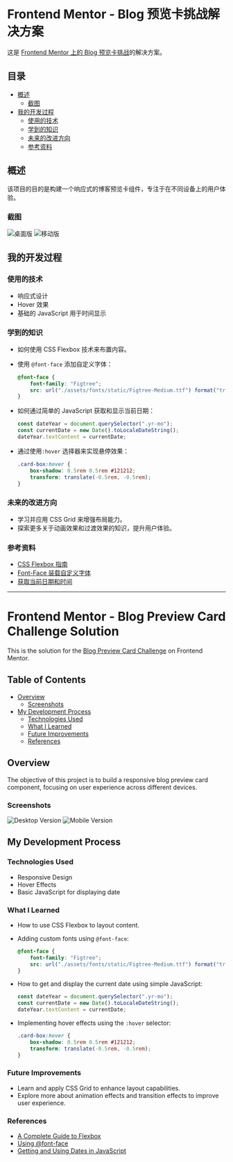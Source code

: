 # Frontend Mentor - Blog 预览卡挑战解决方案

这是 [Frontend Mentor 上的 Blog 预览卡挑战](https://www.frontendmentor.io/challenges/blog-preview-card-ckPaj01IcS)的解决方案。

## 目录

-   [概述](#概述)
    -   [截图](#截图)
-   [我的开发过程](#我的开发过程)
    -   [使用的技术](#使用的技术)
    -   [学到的知识](#学到的知识)
    -   [未来的改进方向](#未来的改进方向)
    -   [参考资料](#参考资料)

## 概述

该项目的目的是构建一个响应式的博客预览卡组件，专注于在不同设备上的用户体验。

### 截图

![桌面版](./completed/desktop.png)
![移动版](./completed/moblie.jpg)

## 我的开发过程

### 使用的技术

-   响应式设计
-   Hover 效果
-   基础的 JavaScript 用于时间显示

### 学到的知识

-   如何使用 CSS Flexbox 技术来布置内容。
-   使用 `@font-face` 添加自定义字体：

    ```css
    @font-face {
        font-family: "Figtree";
        src: url("./assets/fonts/static/Figtree-Medium.ttf") format("truetype");
    }
    ```

-   如何通过简单的 JavaScript 获取和显示当前日期：

    ```javascript
    const dateYear = document.querySelector(".yr-mo");
    const currentDate = new Date().toLocaleDateString();
    dateYear.textContent = currentDate;
    ```

-   通过使用`:hover` 选择器来实现悬停效果：
    ```css
    .card-box:hover {
        box-shadow: 0.5rem 0.5rem #121212;
        transform: translate(-0.5rem, -0.5rem);
    }
    ```

### 未来的改进方向

-   学习并应用 CSS Grid 来增强布局能力。
-   探索更多关于动画效果和过渡效果的知识，提升用户体验。

### 参考资料

-   [CSS Flexbox 指南](https://css-tricks.com/snippets/css/a-guide-to-flexbox/)
-   [Font-Face 装载自定义字体](https://developer.mozilla.org/en-US/docs/Web/CSS/@font-face)
-   [获取当前日期和时间](https://developer.mozilla.org/en-US/docs/Web/JavaScript/Reference/Global_Objects/Date/toLocaleDateString)

---

# Frontend Mentor - Blog Preview Card Challenge Solution

This is the solution for the [Blog Preview Card Challenge](https://www.frontendmentor.io/challenges/blog-preview-card-ckPaj01IcS) on Frontend Mentor.

## Table of Contents

-   [Overview](#overview)
    -   [Screenshots](#screenshots)
-   [My Development Process](#my-development-process)
    -   [Technologies Used](#technologies-used)
    -   [What I Learned](#what-i-learned)
    -   [Future Improvements](#future-improvements)
    -   [References](#references)

## Overview

The objective of this project is to build a responsive blog preview card component, focusing on user experience across different devices.

### Screenshots

![Desktop Version](./completed/desktop.png)
![Mobile Version](./completed/moblie.jpg)

## My Development Process

### Technologies Used

-   Responsive Design
-   Hover Effects
-   Basic JavaScript for displaying date

### What I Learned

-   How to use CSS Flexbox to layout content.
-   Adding custom fonts using `@font-face`:

    ```css
    @font-face {
        font-family: "Figtree";
        src: url("./assets/fonts/static/Figtree-Medium.ttf") format("truetype");
    }
    ```

-   How to get and display the current date using simple JavaScript:

    ```javascript
    const dateYear = document.querySelector(".yr-mo");
    const currentDate = new Date().toLocaleDateString();
    dateYear.textContent = currentDate;
    ```

-   Implementing hover effects using the `:hover` selector:
    ```css
    .card-box:hover {
        box-shadow: 0.5rem 0.5rem #121212;
        transform: translate(-0.5rem, -0.5rem);
    }
    ```

### Future Improvements

-   Learn and apply CSS Grid to enhance layout capabilities.
-   Explore more about animation effects and transition effects to improve user experience.

### References

-   [A Complete Guide to Flexbox](https://css-tricks.com/snippets/css/a-guide-to-flexbox/)
-   [Using @font-face](https://developer.mozilla.org/en-US/docs/Web/CSS/@font-face)
-   [Getting and Using Dates in JavaScript](https://developer.mozilla.org/en-US/docs/Web/JavaScript/Reference/Global_Objects/Date/toLocaleDateString)
